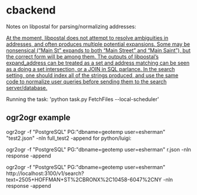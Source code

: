 # cbackend

Notes on libpostal for parsing/normalizing addresses:

[At the moment, libpostal does not attempt to resolve ambiguities in addresses, and often produces multiple potential expansions. Some may be nonsensical (“Main St” expands to both “Main Street” and “Main Saint”), but the correct form will be among them. The outputs of libpostal’s expand_address can be treated as a set and address matching can be seen as a doing a set intersection, or a JOIN in SQL parlance. In the search setting, one should index all of the strings produced, and use the same code to normalize user queries before sending them to the search server/database.](https://medium.com/@albarrentine/statistical-nlp-on-openstreetmap-b9d573e6cc86#.3k21scg7o)

Running the task:
'python task.py FetchFiles --local-scheduler'

## ogr2ogr example 
ogr2ogr -f "PostgreSQL" PG:"dbname=geotemp user=esherman" "test2.json" -nln full_test2 -append
for python/luigi:

ogr2ogr -f "PostgreSQL" PG:"dbname=geotemp user=esherman" r.json -nln response -append

ogr2ogr -f "PostgreSQL" PG:"dbname=geotemp user=esherman" http://localhost:3100/v1/search?text=2505+HOFFMAN+ST%2CBRONX%2C10458-6047%2CNY -nln response -append

